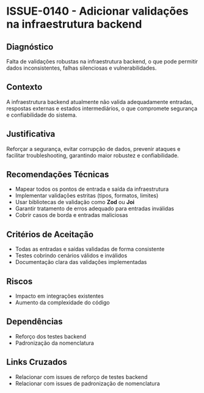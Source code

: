 # ISSUE-0140 - Adicionar validações na infraestrutura backend

## Diagnóstico
Falta de validações robustas na infraestrutura backend, o que pode permitir dados inconsistentes, falhas silenciosas e vulnerabilidades.

## Contexto
A infraestrutura backend atualmente não valida adequadamente entradas, respostas externas e estados intermediários, o que compromete segurança e confiabilidade do sistema.

## Justificativa
Reforçar a segurança, evitar corrupção de dados, prevenir ataques e facilitar troubleshooting, garantindo maior robustez e confiabilidade.

## Recomendações Técnicas
- Mapear todos os pontos de entrada e saída da infraestrutura
- Implementar validações estritas (tipos, formatos, limites)
- Usar bibliotecas de validação como **Zod** ou **Joi**
- Garantir tratamento de erros adequado para entradas inválidas
- Cobrir casos de borda e entradas maliciosas

## Critérios de Aceitação
- Todas as entradas e saídas validadas de forma consistente
- Testes cobrindo cenários válidos e inválidos
- Documentação clara das validações implementadas

## Riscos
- Impacto em integrações existentes
- Aumento da complexidade do código

## Dependências
- Reforço dos testes backend
- Padronização da nomenclatura

## Links Cruzados
- Relacionar com issues de reforço de testes backend
- Relacionar com issues de padronização de nomenclatura